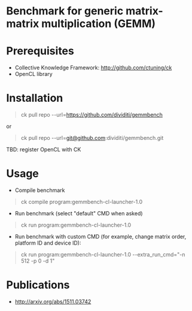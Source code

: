 Benchmark for generic matrix-matrix multiplication (GEMM)
=========================================================

Prerequisites
=============
* Collective Knowledge Framework: http://github.com/ctuning/ck
* OpenCL library

Installation
============

> ck pull repo --url=https://github.com/dividiti/gemmbench

or

> ck pull repo --url=git@github.com:dividiti/gemmbench.git

TBD: register OpenCL with CK

Usage
=====

* Compile benchmark

> ck compile program:gemmbench-cl-launcher-1.0

* Run benchmark (select "default" CMD when asked)

> ck run program:gemmbench-cl-launcher-1.0

* Run benchmark with custom CMD (for example, change matrix order, platform ID and device ID):

> ck run program:gemmbench-cl-launcher-1.0 --extra_run_cmd="-n 512 -p 0 -d 1"

Publications
============
* http://arxiv.org/abs/1511.03742
